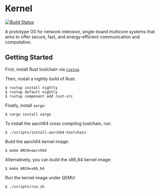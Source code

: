 # Kernel

[![Build Status](https://semaphoreci.com/api/v1/projects/3ee7d6de-333a-4b15-afbc-065e3825778b/1298917/badge.svg)](https://semaphoreci.com/kernel/kernel)


A prototype OS for network intensive, single-board multicore systems that aims to offer secure, fast, and energy-efficient communication and computation.

## Getting Started

First, install Rust toolchain via [`rustup`](https://rustup.rs/).

Then, install a nightly build of Rust:

```console
$ rustup install nightly
$ rustup default nightly
$ rustup component add rust-src
```

Finally, install `xargo`:

```
$ cargo install xargo
```

To install the aarch64 cross compiling toolchain, run:

```console
$ ./scripts/install-aarch64-toolchain
```

Build the aarch64 kernel image:

```console
$ make ARCH=aarch64
```

Alternatively, you can build the x86_64 kernel image:

```console
$ make ARCH=x86_64
```

Run the kernel image under QEMU:

```console
$ ./scripts/run.sh
```
